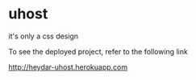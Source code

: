# uhost

it's only a css design

To see the deployed project, refer to the following link

http://heydar-uhost.herokuapp.com
